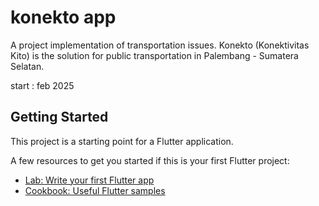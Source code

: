 # konekto app

A project implementation of transportation issues. Konekto (Konektivitas Kito) is the solution for public transportation in Palembang - Sumatera Selatan. 

start : feb 2025

## Getting Started

This project is a starting point for a Flutter application.

A few resources to get you started if this is your first Flutter project:

- [Lab: Write your first Flutter app](https://docs.flutter.dev/get-started/codelab)
- [Cookbook: Useful Flutter samples](https://docs.flutter.dev/cookbook)

